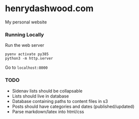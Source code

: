 # henrydashwood.com

My personal website

### Running Locally

Run the web server

```
pyenv activate py385
python3 -m http.server
```

Go to `localhost:8000`

### TODO

- Sidenav lists should be collapsable
- Lists should live in database
- Database containing paths to content files in s3
- Posts should have categories and dates (published/updated)
- Parse markdown/latex into html/css
